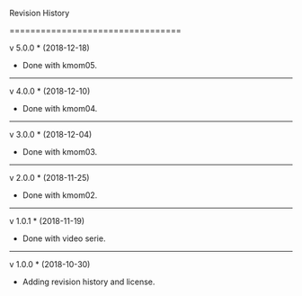 Revision History

=================================

v 5.0.0 * (2018-12-18)

* Done with kmom05.

-------------------------------

v 4.0.0 * (2018-12-10)

* Done with kmom04.

-------------------------------

v 3.0.0 * (2018-12-04)

* Done with kmom03.

-------------------------------


v 2.0.0 * (2018-11-25)

* Done with kmom02.

-------------------------------

v 1.0.1 * (2018-11-19)

* Done with video serie.

-------------------------------

v 1.0.0 * (2018-10-30)

* Adding revision history and license.
